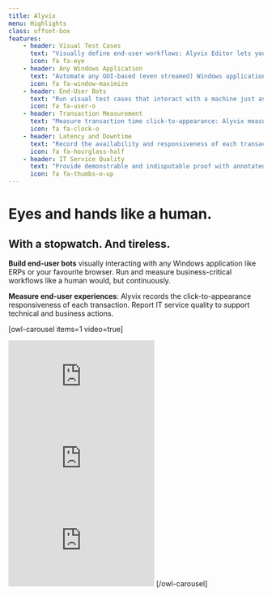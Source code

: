 ```yaml
---
title: Alyvix 
menu: Highlights
class: offset-box
features:
	- header: Visual Test Cases
	  text: "Visually define end-user workflows: Alyvix Editor lets you build test cases in a visual way, interaction after interaction"
	  icon: fa fa-eye
    - header: Any Windows Application
      text: "Automate any GUI-based (even streamed) Windows application: Alyvix works by processing screen frames, without being hardwired to APIs"
      icon: fa fa-window-maximize
	- header: End-User Bots
	  text: "Run visual test cases that interact with a machine just as a real user would: Alyvix uses mouse and keyboard like a person"
	  icon: fa fa-user-o
    - header: Transaction Measurement
      text: "Measure transaction time click-to-appearance: Alyvix measures how long each transaction takes to complete after the last interaction"
      icon: fa fa-clock-o
    - header: Latency and Downtime
      text: "Record the availability and responsiveness of each transaction: Alyvix allows you to monitor the performance of end-user experiences"
      icon: fa fa-hourglass-half
    - header: IT Service Quality
      text: "Provide demonstrable and indisputable proof with annotated screenshots that Alyvix produces whenever the visual response times out"
      icon: fa fa-thumbs-o-up
---
```


# Eyes and hands like a human.
## **With a stopwatch. And tireless.**

**Build end-user bots** visually interacting with any Windows application like ERPs or your favourite browser. Run and measure business-critical workflows like a human would, but continuously.

**Measure end-user experiences**: Alyvix records the click-to-appearance responsiveness of each transaction. Report IT service quality to support technical and business actions.

[owl-carousel items=1 video=true]
<iframe width="288" height="162" src="https://www.youtube.com/embed/fU4d0DY-t0s?color=white&rel=0" frameborder="0" allow="accelerometer; autoplay; encrypted-media; gyroscope; picture-in-picture" allowfullscreen></iframe>
<iframe width="288" height="162" src="https://www.youtube.com/embed/UlEjwDIpV1w?color=white&rel=0" frameborder="0" allow="accelerometer; autoplay; encrypted-media; gyroscope; picture-in-picture" allowfullscreen></iframe>
<iframe width="288" height="162" src="https://www.youtube.com/embed/QJE-O7d8jJQ?color=white&rel=0" frameborder="0" allow="accelerometer; autoplay; encrypted-media; gyroscope; picture-in-picture" allowfullscreen></iframe>
[/owl-carousel]
